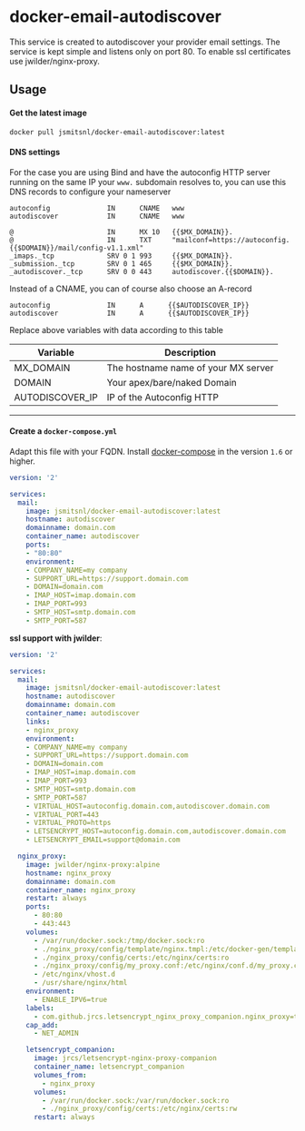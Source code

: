 # docker-email-autodiscover

This service is created to autodiscover your provider email settings.
The service is kept simple and listens only on port 80. To enable ssl certificates use jwilder/nginx-proxy.

## Usage

#### Get the latest image

    docker pull jsmitsnl/docker-email-autodiscover:latest

#### DNS settings

For the case you are using Bind and have the autoconfig HTTP server running on the same IP your `www.` subdomain resolves to, you can use this DNS records to configure your nameserver

```
autoconfig              IN      CNAME   www
autodiscover            IN      CNAME   www

@                       IN      MX 10   {{$MX_DOMAIN}}.
@                       IN      TXT     "mailconf=https://autoconfig.{{$DOMAIN}}/mail/config-v1.1.xml"
_imaps._tcp             SRV 0 1 993     {{$MX_DOMAIN}}.
_submission._tcp        SRV 0 1 465     {{$MX_DOMAIN}}.
_autodiscover._tcp      SRV 0 0 443     autodiscover.{{$DOMAIN}}.
```

Instead of a CNAME, you can of course also choose an A-record

```
autoconfig              IN      A      {{$AUTODISCOVER_IP}}
autodiscover            IN      A      {{$AUTODISCOVER_IP}}
```

Replace above variables with data according to this table

Variable         | Description
-----------------|-------------------------------------------------------------
MX_DOMAIN        | The hostname name of your MX server
DOMAIN           | Your apex/bare/naked Domain
AUTODISCOVER_IP  | IP of the Autoconfig HTTP

---

#### Create a `docker-compose.yml`

Adapt this file with your FQDN. Install [docker-compose](https://docs.docker.com/compose/) in the version `1.6` or higher.

```yaml
version: '2'

services:
  mail:
    image: jsmitsnl/docker-email-autodiscover:latest
    hostname: autodiscover
    domainname: domain.com
    container_name: autodiscover
    ports:
    - "80:80"
    environment:
    - COMPANY_NAME=my company
    - SUPPORT_URL=https://support.domain.com
    - DOMAIN=domain.com
    - IMAP_HOST=imap.domain.com
    - IMAP_PORT=993
    - SMTP_HOST=smtp.domain.com
    - SMTP_PORT=587
```

__ssl support with jwilder__:

```yaml
version: '2'

services:
  mail:
    image: jsmitsnl/docker-email-autodiscover:latest
    hostname: autodiscover
    domainname: domain.com
    container_name: autodiscover
    links:
    - nginx_proxy
    environment:
    - COMPANY_NAME=my company
    - SUPPORT_URL=https://support.domain.com
    - DOMAIN=domain.com
    - IMAP_HOST=imap.domain.com
    - IMAP_PORT=993
    - SMTP_HOST=smtp.domain.com
    - SMTP_PORT=587
    - VIRTUAL_HOST=autoconfig.domain.com,autodiscover.domain.com
    - VIRTUAL_PORT=443
    - VIRTUAL_PROTO=https
    - LETSENCRYPT_HOST=autoconfig.domain.com,autodiscover.domain.com
    - LETSENCRYPT_EMAIL=support@domain.com

  nginx_proxy:
    image: jwilder/nginx-proxy:alpine
    hostname: nginx_proxy
    domainname: domain.com
    container_name: nginx_proxy
    restart: always
    ports:
      - 80:80
      - 443:443
    volumes:
      - /var/run/docker.sock:/tmp/docker.sock:ro
      - ./nginx_proxy/config/template/nginx.tmpl:/etc/docker-gen/templates/nginx.tmpl:ro
      - ./nginx_proxy/config/certs:/etc/nginx/certs:ro
      - ./nginx_proxy/config/my_proxy.conf:/etc/nginx/conf.d/my_proxy.conf:ro
      - /etc/nginx/vhost.d
      - /usr/share/nginx/html
    environment:
      - ENABLE_IPV6=true
    labels:
      - com.github.jrcs.letsencrypt_nginx_proxy_companion.nginx_proxy=true
    cap_add:
      - NET_ADMIN

    letsencrypt_companion:
      image: jrcs/letsencrypt-nginx-proxy-companion
      container_name: letsencrypt_companion
      volumes_from:
        - nginx_proxy
      volumes:
        - /var/run/docker.sock:/var/run/docker.sock:ro
        - ./nginx_proxy/config/certs:/etc/nginx/certs:rw
      restart: always
```
